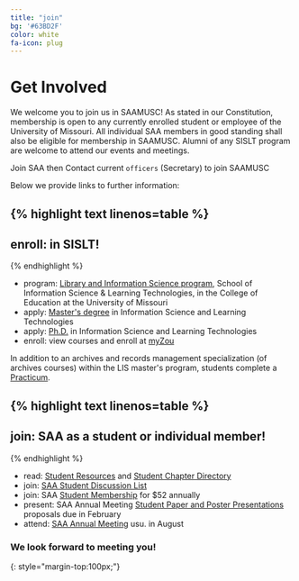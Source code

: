 ```yaml
---
title: "join"
bg: '#63BD2F'
color: white
fa-icon: plug
---
```


# Get Involved

We welcome you to join us in SAAMUSC! As stated in our Constitution, membership is open to any currently enrolled student or employee of the University of Missouri. All individual SAA members in good standing shall also be eligible for membership in SAAMUSC. Alumni of any SISLT program are welcome to attend our events and meetings.

Join SAA then Contact current `officers` (Secretary) to join SAAMUSC

Below we provide links to further information:

{% highlight text linenos=table %}
---
enroll: in SISLT!
---
{% endhighlight %}

- program: [Library and Information Science program](http://sislt.missouri.edu/lis/academics/), School of Information Science & Learning Technologies, in the College of Education at the University of Missouri
- apply: [Master's degree](http://sislt.missouri.edu/lis/students/#apply) in Information Science and Learning Technologies 
- apply: [Ph.D.](http://sislt.missouri.edu/islt/) in Information Science and Learning Technologies
- enroll: view courses and enroll at [myZou](http://sislt.missouri.edu/lis/students/#enroll)

In addition to an archives and records management specialization (of archives courses) within the LIS master's program, students complete a [Practicum](http://sislt.missouri.edu/lis/practicum/#practicum).

{% highlight text linenos=table %}
---
join: SAA as a student or individual member!
---
{% endhighlight %}

- read: [Student Resources](http://archivists.org/students) and [Student Chapter Directory](http://archivists.org/students/chapters)
- join: [SAA Student Discussion List](http://archivists.org/listservs)
- join: SAA [Student Membership](http://archivists.org/membership/student) for $52 annually
- present: SAA Annual Meeting [Student Paper and Poster Presentations](http://www2.archivists.org/conference) proposals due in February
- attend: [SAA Annual Meeting](http://www2.archivists.org/conference) usu. in August

### We look forward to meeting you!
{: style="margin-top:100px;"}


